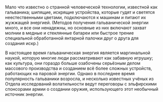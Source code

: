 Мало что известно о странной человеческой технологии, известной как гальваника; шипящие, искрящие устройства, которые гудят и светятся неестественными цветами, подключаются к машинам и питают их жужжащей энергией. (Методов получения гальванической энергии много, и все они ненадежны, но основные из них включают захват молнии в медные и стеклянные батареи или быстрое трение специальной обработанной янтарной палочки друг о друга для создания искр.)

В настоящее время гальваническая энергия является маргинальной наукой, которую многие люди рассматривают как забавную игрушку; как культура, они гораздо больше озабочены серьёзным делом массового производства и созданием всё более сложных устройств, работающих на паровой энергии. Однако в последнее время популярность гальваники возросла, и несколько известных учёных из Отдела исследований волатильности ведут переговоры с эльфирскими спонсорами армии о создании оружия, использующего этот необычный источник энергии.